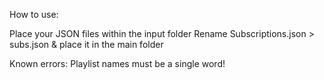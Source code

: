 How to use:

Place your JSON files within the input folder
Rename Subscriptions.json > subs.json & place it in the main folder

Known errors:
Playlist names must be a single word!

